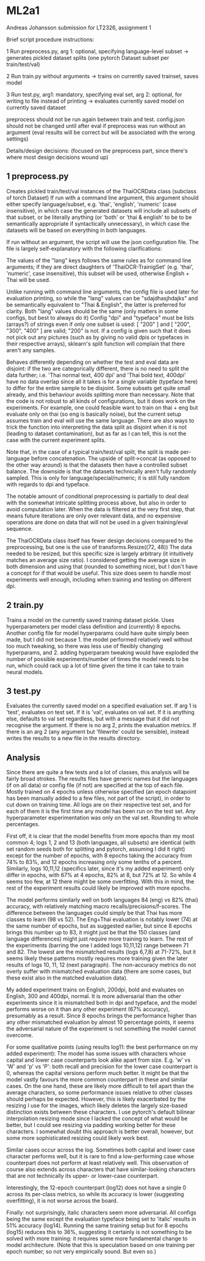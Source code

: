 # ML2a1
Andreas Johansson submission for LT2326, assignment 1

Brief script procedure instructions:

1 Run preprocess.py, arg 1: optional, specifying language-level subset -> generates pickled dataset splits (one pytorch Dataset subset per train/test/val)

2 Run train.py without arguments -> trains on currently saved trainset, saves model

3 Run test.py, arg1: mandatory, specifying eval set, arg 2: optional, for writing to file instead of printing -> evaluates currently saved model on currently saved dataset

preprocess should not be run again between train and test. config.json should not be changed until after eval if preprocess was run without an argument (eval results will be correct but will be associated with the wrong settings)

Details/design decisions:
(focused on the preprocess part, since there's where most design decisions wound up)

## 1 preprocess.py

Creates pickled train/test/val instances of the ThaiOCRData class (subclass of torch Dataset)
If run with a command line argument, this argument should either specify language/subset, e.g. 'thai', 'english', 'numeric' (case insensitive), in which case the generated datasets will include all subsets of that subset, or be literally anything (or 'both' or 'thai & english' to be to be semantically appropriate if syntactically unnecessary), in which case the datasets will be based on everything in both languages.

If run without an argument, the script will use the json configuration file. The file is largely self-explanatory with the following clarifications:

The values of the "lang" keys follows the same rules as for command line arguments; if they are direct daughters of 'ThaiOCR-TrainigSet' (e.g. 'thai', 'numeric', case insensitive), this subset will be used, otherwise English + Thai will be used.

Unlike running with command line arguments, the config file is used later for evaluation printing, so while the "lang" values can be "sdajdhasjhdajks" and be semantically equivalent to "Thai & English", the latter is preferred for clarity. Both "lang" values should be the same (only matters in some configs, but best to always do it) Config "dpi" and "typeface" must be lists (arrays?) of strings even if only one subset is used: [ "200" ] and [ "200", "300", "400" ] are valid; "200" is not. If a config is given such that it does not pick out any pictures (such as by giving no valid dpis or typefaces in their respective arrays), sklearn's split function will complain that there aren't any samples.

Behaves differently depending on whether the test and eval data are disjoint: if the two are categorically different, there is no need to split the data further; i.e. 'Thai normal text, 400 dpi' and 'Thai bold text, 400dpi' have no data overlap since all it takes is for a single variable (typeface here) to differ for the entire sample to be disjoint. Some subsets get quite small already, and this behaviour avoids splitting more than necessary. Note that the code is not robust to all kinds of configurations, but it does work on the experiments. For example, one could feasible want to train on thai + eng but evaluate only on thai (so eng is basically noise), but the current setup assumes train and eval will use the same language. There are also ways to trick the function into interpreting the data split as disjoint when it is not (leading to dataset contamination), but as far as I can tell, this is not the case with the current experiment splits.

Note that, in the case of a typical train/test/val split, the split is made per-language before concatenation. The upside of split->concat (as opposed to the other way around) is that the datasets then have a controlled subset balance. The downside is that the datasets technically aren't fully randomly sampled. This is only for language/special/numeric; it is still fully random with regards to dpi and typeface. 

The notable amount of conditional preprocessing is partially to deal deal with the somewhat intricate splitting process above, but also in order to avoid computation later. When the data is filtered at the very first step, that means future iterations are only over relevant data, and no expensive operations are done on data that will not be used in a given training/eval sequence.

The ThaiOCRData class itself has fewer design decisions compared to the preprocessing, but one is the use of transforms.Resize((72, 48))
The data needed to be resized, but this specific size is largely arbitrary (it intuitively matches an average size ratio). I considered getting the average size in both dimension and using that (rounded to something nice), but I don't have a concept for if that would be useful. This size does seem to handle most experiments well enough, including when training and testing on different dpi.

## 2 train.py
Trains a model on the currently saved training dataset pickle. Uses hyperparameters per model class definition and (currently) 8 epochs. Another config file for model hyperparams could have quite simply been made, but I did not because 1. the model performed relatively well without too much tweaking, so there was less use of flexibly changing hyperparams, and 2. adding hyperparam tweaking would have exploded the number of possible experiments/number of times the model needs to be run, which could rack up a lot of time given the time it can take to train neural models.

## 3 test.py
Evaluates the currently saved model on a specified evaluation set.
If arg 1 is 'test', evaluates on test set. If it is 'val', evaluates on val set. If it is anything else, defaults to val set regardless, but with a message that it did not recognise the argument. If there is no arg 2, prints the evaluation metrics. If there is an arg 2 (any argument but 'filewrite' could be sensible), instead writes the results to a new file in the results directory.

## Analysis

Since there are quite a few tests and a lot of classes, this analysis will be fairly broad strokes.
The results files have generic names but the languages (if on all data) or config file (if not) are specified at the top of each file.
Mostly trained on 4 epochs unless otherwise specified (an epoch datapoint has been manually added to a few files, not part of the script), in order to cut down on training time.
All logs are on their respective test set, and for each of them it is the first time any model has been run on the test set. Any hyperparameter experimentation was only on the val set. 
Rounding to whole percentages.

First off, it is clear that the model benefits from more epochs than my most common 4; logs 1, 2 and 13 (both languages, all subsets) are identical (with set random seeds both for splitting and pytorch, assuming I did it right) except for the number of epochs, with 8 epochs taking the accuracy from 74% to 83%, and 12 epochs increasing only some tenths of a percent. Similarly, logs 10,11,12 (specifics later, since it's my added experiment) only differ in epochs, with 67% at 4 epochs, 82% at 8, but 72% at 12. So while 4 seems too few, at 12 there might be some overfitting. With this in mind, the rest of the experiment results could likely be improved with more epochs.

The model performs similarly well on both languages 84 (eng) vs 82% (thai) accuracy, with relatively matching macro recalls/precisions/f-scores. The difference between the languages could simply be that Thai has more classes to learn (98 vs 52). The Eng+Thai evaluation is notably lower (74) at the same number of epochs, but as suggested earlier, but since 8 epochs brings this number up to 83, it might just be that the 150 classes (and language differences) might just require more training to learn. The rest of the experiments (barring the one I added logs 10,11,12) range between 71 and 82. The lowest are the mismatched results (logs 6,7,8) at 71-72%, but it seems likely these patterns mostly requires more training given the later results of logs 10, 11, 12 (next paragraph). The non-accuracy metrics do not overly suffer with mismatched evaluation data (there are some cases, but these exist also in the matched evaluation data).

My added experiment trains on English, 200dpi, bold and evaluates on English, 300 and 400dpi, normal. It is more adversarial than the other experiments since it is mismatched both in dpi and typeface, and the model performs worse on it than any other experiment (67% accuracy), presumably as a result. Since 8 epochs brings the performance higher than any other mismatched evaluation by almost 10 percentage points, it seems the adversarial nature of the experiment is not something the model cannot overcome.

For some qualitative points (using results log11: the best performance on my added experiment):
The model has some issues with characters whose capital and lower case counterparts look alike apart from size.
E.g. 'w' vs 'W' and 'p' vs 'P': both recall and precision for the lower case counterpart is 0, whereas the capital versions perform much better. It might be that the model vastly favours the more common counterpart in these and similar cases.
On the one hand, these are likely more difficult to tell apart than the average characters, so some performance issues relative to other classes should perhaps be expected. However, this is likely exacerbated by the resizing I use for the images, which likely deletes the largely size-based distinction exists between these characters. I use pytorch's default bilinear interpolation resizing mode since I lacked the concept of what would be better, but I could see resizing via padding working better for these characters. I somewhat doubt this approach is better overall, however, but some more sophisticated resizing could likely work best.

Similar cases occur across the log. Sometimes both capital and lower case character performs well, but it is rare to find a low-performing case whose counterpart does not perform at least relatively well. This observation of course also extends across characters that have similar-looking characters that are not technically its upper- or lower-case counterpart.

Interestingly, the 12-epoch counterpart (log12) does not have a single 0 across its per-class metrics, so while its accuracy is lower (suggesting overfitting), it is not worse across the board.

Finally: not surprisingly, italic characters seem more adversarial. All configs being the same except the evaluation typeface being set to 'italic' results in 51% accuracy (log14). Running the same training setup but for 8 epochs (log15) reduces this to 36%, suggesting it certainly is not something to be solved with more training: it requires some more fundamental change to model architecture.
(Note that this is speculation based on one training per epoch number, so not very empirically sound. But even so.)